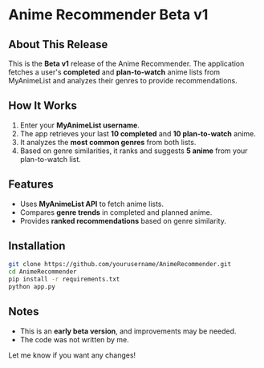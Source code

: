 # Anime Recommender Beta v1  

## About This Release  
This is the **Beta v1** release of the Anime Recommender. The application fetches a user's **completed** and **plan-to-watch** anime lists from MyAnimeList and analyzes their genres to provide recommendations.  

## How It Works  
1. Enter your **MyAnimeList username**.  
2. The app retrieves your last **10 completed** and **10 plan-to-watch** anime.  
3. It analyzes the **most common genres** from both lists.  
4. Based on genre similarities, it ranks and suggests **5 anime** from your plan-to-watch list.  

## Features  
- Uses **MyAnimeList API** to fetch anime lists.  
- Compares **genre trends** in completed and planned anime.  
- Provides **ranked recommendations** based on genre similarity.  

## Installation  
```sh
git clone https://github.com/yourusername/AnimeRecommender.git
cd AnimeRecommender
pip install -r requirements.txt
python app.py
```

## Notes  
- This is an **early beta version**, and improvements may be needed.  
- The code was not written by me.  

Let me know if you want any changes!
